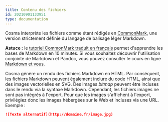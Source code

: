 ```yaml
---
title: Contenu des fichiers
id: 20210901133951
type: documentation
---
```


Cosma interprète les fichiers comme étant rédigés en [CommonMark](https://spec.commonmark.org/0.30/), une version strictement définie du langage de balisage léger Markdown.

**Astuce :** le [tutoriel CommonMark traduit en français](https://www.arthurperret.fr/tutomd/) permet d'apprendre les bases de Markdown en 10 minutes. Si vous souhaitez découvrir l'utilisation conjointe de Markdown et Pandoc, vous pouvez consulter le cours en ligne [Markdown et vous](https://infolit.be/md/).

Cosma génère un rendu des fichiers Markdown en HTML. Par conséquent, les fichiers Markdown peuvent également inclure du code HTML, ainsi que des images vectorielles en SVG. Des images _bitmap_ peuvent être incluses dans le rendu via la syntaxe Markdown. Cependant, les fichiers images ne sont pas intégrés à l'export. Pour que les images s'affichent à l'export, privilégiez donc les images hébergées sur le Web et incluses via une URL. Exemple :

```markdown
![Texte alternatif](http://domaine.fr/image.jpg)
```
